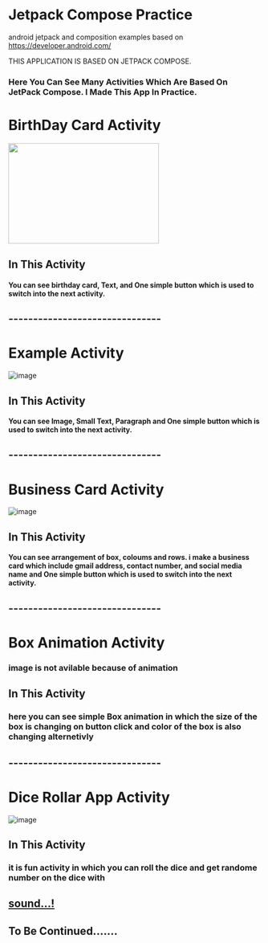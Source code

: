 # Jetpack Compose Practice
android jetpack and composition examples based on https://developer.android.com/

THIS APPLICATION IS BASED ON JETPACK COMPOSE.

<h3>Here You Can See Many Activities Which Are Based On JetPack Compose. 
I Made This App In Practice.</h3>

<h1>BirthDay Card Activity</h1>

<img src="https://user-images.githubusercontent.com/101577007/214084745-2ddf4df0-01cf-4cd2-94fd-7a3e33129e59.png" width="300" height="200">

<h2>In This Activity</h2>
<h4>
  <p color=green>
    You can see birthday card, Text, and One simple button which is used to switch into the next activity.
  </p>
</h4>

<h2>-------------------------------</h2>

<h1>Example Activity</h1>

![image](https://user-images.githubusercontent.com/101577007/214087342-50a0d165-e907-4c57-b925-f144e8e6e4e9.png)

<h2>In This Activity</h2>
<h4>
  <p color=green>
    You can see Image, Small Text, Paragraph and One simple button which is used to switch into the next activity.
  </p>
</h4>

<h2>-------------------------------</h2>

<h1>Business Card Activity</h1>

![image](https://user-images.githubusercontent.com/101577007/214089575-89d82ace-dfe8-441e-8495-44122a58fcbe.png)

<h2>In This Activity</h2>
<h4>
  <p color=green>
    You can see arrangement of box, coloums and rows.
    i make a business card which include gmail address, contact number, and social media name and One simple button which is used to switch into the next activity.
  </p>
</h4>

<h2>-------------------------------</h2>

<h1>Box Animation Activity</h1>

<h3> image is not avilable because of animation </h3>

<h2>In This Activity</h2>
<h3>
  <p color=green>
   here you can see simple Box animation in which the size of the box is changing on button click and color of the box is also changing alternetivly
   </p>
</h3>

<h2>-------------------------------</h2>

<h1>Dice Rollar App Activity</h1>

![image](https://user-images.githubusercontent.com/101577007/214093418-b009fe9d-5cfb-46d6-ae98-ed108e7ba5fa.png)

<h2>In This Activity</h2>
<h3>
  <p color=green>
   it is fun activity in which you can roll the dice and get randome number on the dice with <h2><u>sound...!</u></h2>
   </p>
</h3>

<h2>To Be Continued.......</h2>
